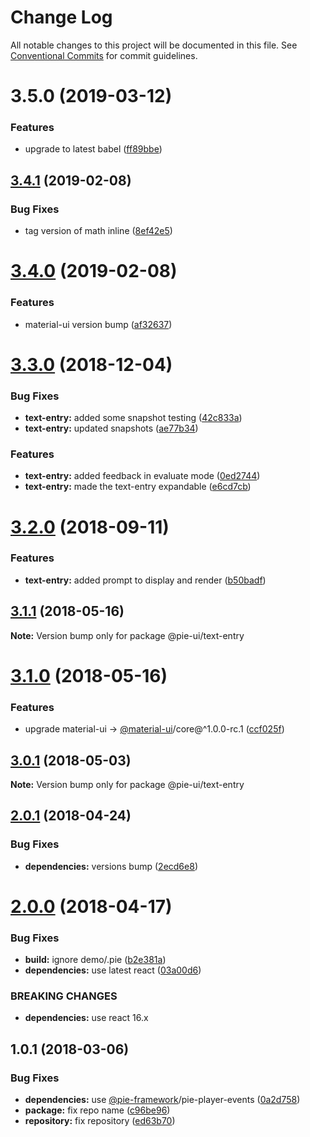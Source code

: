 # Change Log

All notable changes to this project will be documented in this file.
See [Conventional Commits](https://conventionalcommits.org) for commit guidelines.

# 3.5.0 (2019-03-12)


### Features

* upgrade to latest babel ([ff89bbe](https://github.com/pie-framework/pie-ui/commit/ff89bbe))





## [3.4.1](https://github.com/pie-framework/pie-ui/compare/@pie-ui/text-entry@3.4.0...@pie-ui/text-entry@3.4.1) (2019-02-08)


### Bug Fixes

* tag version of math inline ([8ef42e5](https://github.com/pie-framework/pie-ui/commit/8ef42e5))





# [3.4.0](https://github.com/pie-framework/pie-ui/compare/@pie-ui/text-entry@3.3.0...@pie-ui/text-entry@3.4.0) (2019-02-08)


### Features

* material-ui version bump ([af32637](https://github.com/pie-framework/pie-ui/commit/af32637))





# [3.3.0](https://github.com/pie-framework/pie-ui/compare/@pie-ui/text-entry@3.2.0...@pie-ui/text-entry@3.3.0) (2018-12-04)


### Bug Fixes

* **text-entry:** added some snapshot testing ([42c833a](https://github.com/pie-framework/pie-ui/commit/42c833a))
* **text-entry:** updated snapshots ([ae77b34](https://github.com/pie-framework/pie-ui/commit/ae77b34))


### Features

* **text-entry:** added feedback in evaluate mode ([0ed2744](https://github.com/pie-framework/pie-ui/commit/0ed2744))
* **text-entry:** made the text-entry expandable ([e6cd7cb](https://github.com/pie-framework/pie-ui/commit/e6cd7cb))





<a name="3.2.0"></a>
# [3.2.0](https://github.com/pie-framework/pie-ui/compare/@pie-ui/text-entry@3.1.1...@pie-ui/text-entry@3.2.0) (2018-09-11)


### Features

* **text-entry:** added prompt to display and render ([b50badf](https://github.com/pie-framework/pie-ui/commit/b50badf))




<a name="3.1.1"></a>
## [3.1.1](https://github.com/pie-framework/pie-ui/compare/@pie-ui/text-entry@3.1.0...@pie-ui/text-entry@3.1.1) (2018-05-16)




**Note:** Version bump only for package @pie-ui/text-entry

<a name="3.1.0"></a>
# [3.1.0](https://github.com/pie-framework/pie-ui/compare/@pie-ui/text-entry@3.0.1...@pie-ui/text-entry@3.1.0) (2018-05-16)


### Features

* upgrade material-ui -> [@material-ui](https://github.com/material-ui)/core@^1.0.0-rc.1 ([ccf025f](https://github.com/pie-framework/pie-ui/commit/ccf025f))




<a name="3.0.1"></a>
## [3.0.1](https://github.com/pie-framework/pie-ui/compare/@pie-ui/text-entry@3.0.0...@pie-ui/text-entry@3.0.1) (2018-05-03)




**Note:** Version bump only for package @pie-ui/text-entry

<a name="2.0.1"></a>
## [2.0.1](https://github.com/pie-framework/pie-ui/compare/@pie-ui/text-entry@2.0.0...@pie-ui/text-entry@2.0.1) (2018-04-24)


### Bug Fixes

* **dependencies:** versions bump ([2ecd6e8](https://github.com/pie-framework/pie-ui/commit/2ecd6e8))




<a name="2.0.0"></a>
# [2.0.0](https://github.com/pie-framework/pie-ui/compare/@pie-ui/text-entry@1.0.1...@pie-ui/text-entry@2.0.0) (2018-04-17)


### Bug Fixes

* **build:** ignore demo/.pie ([b2e381a](https://github.com/pie-framework/pie-ui/commit/b2e381a))
* **dependencies:** use latest react ([03a00d6](https://github.com/pie-framework/pie-ui/commit/03a00d6))


### BREAKING CHANGES

* **dependencies:** use react 16.x




<a name="1.0.1"></a>
## 1.0.1 (2018-03-06)


### Bug Fixes

* **dependencies:** use [@pie-framework](https://github.com/pie-framework)/pie-player-events ([0a2d758](https://github.com/pie-framework/pie-ui/commit/0a2d758))
* **package:** fix repo name ([c96be96](https://github.com/pie-framework/pie-ui/commit/c96be96))
* **repository:** fix repository ([ed63b70](https://github.com/pie-framework/pie-ui/commit/ed63b70))
